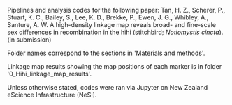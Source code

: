 Pipelines and analysis codes for the following paper:
Tan, H. Z., Scherer, P., Stuart, K. C., Bailey, S., Lee, K. D., Brekke, P., Ewen, J. G., Whibley, A., Santure, A. W. A high-density linkage map reveals broad- and fine-scale sex differences in recombination in the hihi (stitchbird; _Notiomystis cincta_). (in submission)

Folder names correspond to the sections in 'Materials and methods'.

Linkage map results showing the map positions of each marker is in folder '0_Hihi_linkage_map_results'.

Unless otherwise stated, codes were ran via Jupyter on New Zealand eScience Infrastructure (NeSI).
